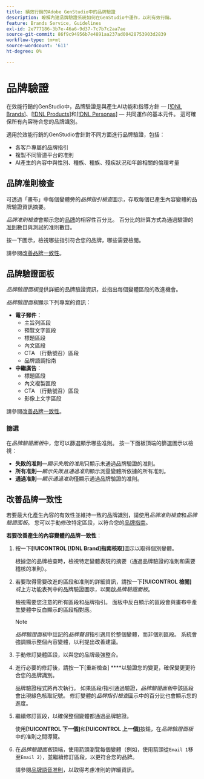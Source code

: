 ```yaml
---
title: 績效行銷的Adobe GenStudio中的品牌驗證
description: 瞭解內建品牌驗證系統如何在GenStudio中運作，以利有效行銷。
feature: Brands Service, Guidelines
exl-id: 2e777186-3b7e-46a6-9d37-7c7b7c2aa7ae
source-git-commit: 86f9c94956b7e4891aa237ad00428753903d2839
workflow-type: tm+mt
source-wordcount: '611'
ht-degree: 0%

---
```


# 品牌驗證

在效能行銷的GenStudio中，品牌驗證是與產生AI功能和指導方針 — [[!DNL Brands]](/help/user-guide/guidelines/brands.md)、[[!DNL Products]](/help/user-guide/guidelines/products.md)和[[!DNL Personas]](/help/user-guide/guidelines/personas.md) — 共同運作的基本元件。 這可確保所有內容符合您的品牌識別。

適用於效能行銷的GenStudio會針對不同方面進行品牌驗證，包括：

* 各客戶專屬的品牌指引
* 複製不同管道平台的准則
* AI產生的內容中與性別、種族、種族、殘疾狀況和年齡相關的倫理考量

## 品牌准則檢查

可透過「畫布」中每個變體旁的&#x200B;_品牌指引檢查_&#x200B;圖示，存取每個已產生內容變體的品牌驗證資訊摘要。

_品牌准則檢查_&#x200B;會顯示您的[品牌](brands.md)的相容性百分比。 百分比的計算方式為通過驗證的[准則](overview.md)數目與測試的准則數目。

按一下圖示，檢視哪些指引符合您的品牌，哪些需要檢閱。

請參閱[改善品牌一致性](#improve-brand-alignment)。

## 品牌驗證面板

_品牌驗證面板_&#x200B;提供詳細的品牌驗證資訊，並指出每個變體區段的改進機會。

_品牌驗證面板_&#x200B;顯示下列專案的資訊：

* **電子郵件**：
   * 主旨列區段
   * 預覽文字區段
   * 標題區段
   * 內文區段
   * CTA （行動號召）區段
   * 品牌語調指南
* **中繼廣告**：
   * 標題區段
   * 內文複製區段
   * CTA （行動號召）區段
   * 影像上文字區段

請參閱[改善品牌一致性](#improve-brand-alignment)。

### 篩選

在&#x200B;_品牌驗證面板_&#x200B;中，您可以篩選顯示哪些准則。 按一下面板頂端的篩選圖示以檢視：

* **失敗的准則**—_顯示失敗的准則_&#x200B;只顯示未通過品牌驗證的准則。
* **所有准則**—_顯示失敗且通過准則_&#x200B;顯示測量變體所依據的所有准則。
* **通過准則**—_顯示通過准則_&#x200B;僅顯示通過品牌驗證的准則。

<!-- The _Brand validation panel_ has different areas of focus for each content channel:

* Email - brand voice and channel compliance
* Images - application photography restrictions and other considerations -->

## 改善品牌一致性

若要最大化產生內容的有效性並維持一致的品牌識別，請使用&#x200B;_品牌准則檢查_&#x200B;和&#x200B;_品牌驗證面板_。 您可以手動修改特定區段，以符合您的[品牌指南](brands.md)。

**若要改善產生的內容變體的品牌一致性**：

1. 按一下&#x200B;**[!UICONTROL [!DNL Brand]指南核取]**&#x200B;圖示以取得個別變體。

   根據您的品牌檢查時，檢視特定變體表現的摘要（通過品牌驗證的准則和需要稽核的准則）。

1. 若要取得需要改進的區段和准則的詳細資訊，請按一下&#x200B;**[!UICONTROL 檢閱]** _或_&#x200B;上方功能表列中的品牌驗證圖示，以開啟&#x200B;_品牌驗證面板_。

   檢視需要您注意的所有區段和品牌指引。 面板中反白顯示的區段會與畫布中產生變體中反白顯示的區段相對應。

   >[!NOTE]
   >
   > _品牌驗證面板_&#x200B;中註記的&#x200B;_品牌聲音_&#x200B;指引適用於整個變體，而非個別區段。 系統會強調顯示整個內容變體，以利提出改善建議。

1. 手動修訂變體區段，以與您的品牌最強整合。

1. 進行必要的修訂後，請按一下[重新檢查] ****&#x200B;以驗證您的變更，確保變更更符合您的品牌識別。

   品牌驗證程式將再次執行。 如果區段/指引通過驗證，_品牌驗證面板_&#x200B;中該區段會出現綠色核取記號。 修訂變體的&#x200B;_品牌指引檢查_&#x200B;圖示中的百分比也會顯示您的進度。

1. 繼續修訂區段，以確保整個變體都通過品牌驗證。

   使用&#x200B;**[!UICONTROL 下一個]**&#x200B;和&#x200B;**[!UICONTROL 上一個]**&#x200B;按鈕，在&#x200B;_品牌驗證面板_&#x200B;中的准則之間導覽。

1. 在&#x200B;_品牌驗證面板_&#x200B;頂端，使用箭頭瀏覽每個變體（例如，使用箭頭從`Email 1`移至`Email 2`），並繼續修訂區段，以更符合您的品牌。

   請參閱[品牌語音准則](/help/user-guide/guidelines/brands.md#brand-voice-guidelines)，以取得考慮准則的詳細資訊。
